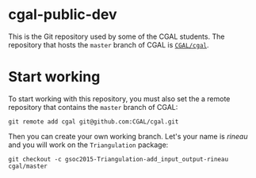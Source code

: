 # cgal-public-dev
This is the Git repository used by some of the CGAL students. The repository that hosts the `master` branch of CGAL is [`CGAL/cgal`](http://github.com/CGAL/cgal).

# Start working
To start working with this repository, you must also set the a remote repository that contains the `master` branch of CGAL:

    git remote add cgal git@github.com:CGAL/cgal.git

Then you can create your own working branch. Let's your name is *rineau* and you will work on the `Triangulation` package:

    git checkout -c gsoc2015-Triangulation-add_input_output-rineau cgal/master
